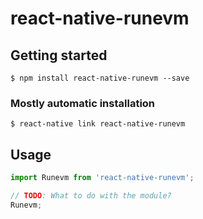 # react-native-runevm

## Getting started

`$ npm install react-native-runevm --save`

### Mostly automatic installation

`$ react-native link react-native-runevm`

## Usage
```javascript
import Runevm from 'react-native-runevm';

// TODO: What to do with the module?
Runevm;
```
